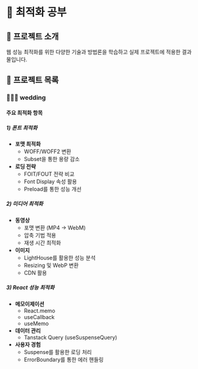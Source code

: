 # 🚀 최적화 공부

## 📝 프로젝트 소개
웹 성능 최적화를 위한 다양한 기술과 방법론을 학습하고 실제 프로젝트에 적용한 결과물입니다.

## 📂 프로젝트 목록

### 🧑‍🤝‍🧑 wedding

#### 주요 최적화 항목

##### 1) 폰트 최적화
- **포맷 최적화**
  - WOFF/WOFF2 변환
  - Subset을 통한 용량 감소
- **로딩 전략**
  - FOIT/FOUT 전략 비교
  - Font Display 속성 활용
  - Preload를 통한 성능 개선
 
##### 2) 미디어 최적화
- **동영상**
  - 포맷 변환 (MP4 → WebM)
  - 압축 기법 적용
  - 재생 시간 최적화
- **이미지**
  - LightHouse를 활용한 성능 분석
  - Resizing 및 WebP 변환
  - CDN 활용

##### 3) React 성능 최적화
- **메모이제이션**
  - React.memo
  - useCallback
  - useMemo
- **데이터 관리**
  - Tanstack Query (useSuspenseQuery)
- **사용자 경험**
  - Suspense를 활용한 로딩 처리
  - ErrorBoundary를 통한 에러 핸들링
